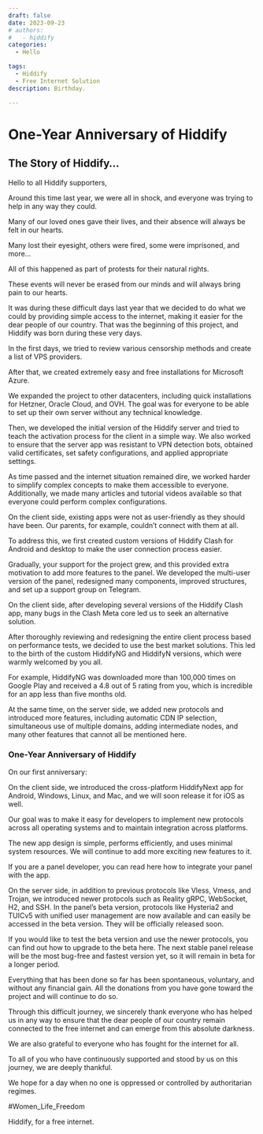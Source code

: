 ```yaml
---
draft: false
date: 2023-09-23 
# authors:
#   - hiddify
categories:
  - Hello

tags:
  - Hiddify
  - Free Internet Solution
description: Birthday.

---
```


# One-Year Anniversary of Hiddify

## The Story of Hiddify…

Hello to all Hiddify supporters,

Around this time last year, we were all in shock, and everyone was trying to help in any way they could.

Many of our loved ones gave their lives, and their absence will always be felt in our hearts.

Many lost their eyesight, others were fired, some were imprisoned, and more…

All of this happened as part of protests for their natural rights.

These events will never be erased from our minds and will always bring pain to our hearts.

It was during these difficult days last year that we decided to do what we could by providing simple access to the internet, making it easier for the dear people of our country. That was the beginning of this project, and Hiddify was born during these very days.
<!-- more -->
In the first days, we tried to review various censorship methods and create a list of VPS providers.

After that, we created extremely easy and free installations for Microsoft Azure.

We expanded the project to other datacenters, including quick installations for Hetzner, Oracle Cloud, and OVH. The goal was for everyone to be able to set up their own server without any technical knowledge.

Then, we developed the initial version of the Hiddify server and tried to teach the activation process for the client in a simple way. We also worked to ensure that the server app was resistant to VPN detection bots, obtained valid certificates, set safety configurations, and applied appropriate settings.

As time passed and the internet situation remained dire, we worked harder to simplify complex concepts to make them accessible to everyone. Additionally, we made many articles and tutorial videos available so that everyone could perform complex configurations.

On the client side, existing apps were not as user-friendly as they should have been. Our parents, for example, couldn’t connect with them at all.

To address this, we first created custom versions of Hiddify Clash for Android and desktop to make the user connection process easier.

Gradually, your support for the project grew, and this provided extra motivation to add more features to the panel. We developed the multi-user version of the panel, redesigned many components, improved structures, and set up a support group on Telegram.

On the client side, after developing several versions of the Hiddify Clash app, many bugs in the Clash Meta core led us to seek an alternative solution.

After thoroughly reviewing and redesigning the entire client process based on performance tests, we decided to use the best market solutions. This led to the birth of the custom HiddifyNG and HiddifyN versions, which were warmly welcomed by you all.

For example, HiddifyNG was downloaded more than 100,000 times on Google Play and received a 4.8 out of 5 rating from you, which is incredible for an app less than five months old.

At the same time, on the server side, we added new protocols and introduced more features, including automatic CDN IP selection, simultaneous use of multiple domains, adding intermediate nodes, and many other features that cannot all be mentioned here.

### One-Year Anniversary of Hiddify
On our first anniversary:

On the client side, we introduced the cross-platform HiddifyNext app for Android, Windows, Linux, and Mac, and we will soon release it for iOS as well.

Our goal was to make it easy for developers to implement new protocols across all operating systems and to maintain integration across platforms.

The new app design is simple, performs efficiently, and uses minimal system resources. We will continue to add more exciting new features to it.

If you are a panel developer, you can read here how to integrate your panel with the app.

On the server side, in addition to previous protocols like Vless, Vmess, and Trojan, we introduced newer protocols such as Reality gRPC, WebSocket, H2, and SSH. In the panel’s beta version, protocols like Hysteria2 and TUICv5 with unified user management are now available and can easily be accessed in the beta version. They will be officially released soon.

If you would like to test the beta version and use the newer protocols, you can find out how to upgrade to the beta here. The next stable panel release will be the most bug-free and fastest version yet, so it will remain in beta for a longer period.

Everything that has been done so far has been spontaneous, voluntary, and without any financial gain. All the donations from you have gone toward the project and will continue to do so.

Through this difficult journey, we sincerely thank everyone who has helped us in any way to ensure that the dear people of our country remain connected to the free internet and can emerge from this absolute darkness.

We are also grateful to everyone who has fought for the internet for all.

To all of you who have continuously supported and stood by us on this journey, we are deeply thankful.

We hope for a day when no one is oppressed or controlled by authoritarian regimes.

#Women_Life_Freedom

Hiddify, for a free internet.